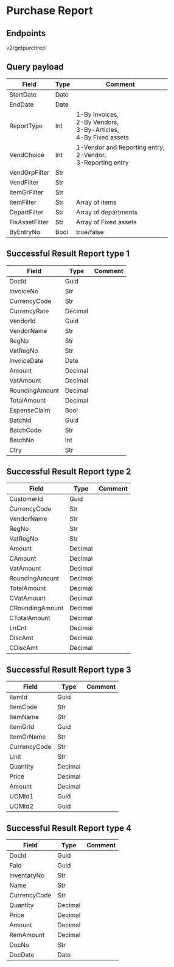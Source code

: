 # Purchase Report

## Endpoints

<!--@include: @/dist/md/api_url.md-->v2/getpurchrep`

## Query payload

|Field|Type|Comment|
|-----|----|-------|
|StartDate|Date||
|EndDate|Date||
|ReportType|Int|1-By Invoices,<br> 2-By Vendors,<br> 3-By-Articles,<br> 4-By Fixed assets |
|VendChoice|Int|1-Vendor and Reporting entry,<br> 2-Vendor,<br> 3-Reporting entry |
|VendGrpFilter|Str||
|VendFilter|Str||
|ItemGrFilter|Str||
|ItemFilter|Str|Array of items|
|DepartFilter|Str|Array of departments|
|FixAssetFilter|Str|Array of Fixed assets|
|ByEntryNo|Bool|true/false|

## Successful Result Report type 1
|Field|Type|Comment|
|-----|----|-------|
|DocId|Guid||
|InvoiceNo|Str||
|CurrencyCode|Str||
|CurrencyRate|Decimal||
|VendorId|Guid||
|VendorName|Str||
|RegNo|Str||
|VatRegNo|Str||
|InvoiceDate|Date||
|Amount|Decimal||
|VatAmount|Decimal||
|RoundingAmount|Decimal||
|TotalAmount|Decimal||
|ExpenseClaim|Bool||
|BatchId|Guid||
|BatchCode|Str||
|BatchNo|Int||
|Ctry|Str||

## Successful Result Report type 2

|Field|Type|Comment|
|-----|----|-------|
|CustomerId|Guid||
|CurrencyCode|Str||
|VendorName|Str||
|RegNo|Str||
|VatRegNo|Str||
|Amount|Decimal||
|CAmount|Decimal||
|VatAmount|Decimal||
|RoundingAmount|Decimal||
|TotalAmount|Decimal||
|CVatAmount|Decimal||
|CRoundingAmount|Decimal||
|CTotalAmount|Decimal||
|LnCnt|Decimal||
|DiscAmt|Decimal||
|CDiscAmt|Decimal||

## Successful Result Report type 3

|Field|Type|Comment|
|-----|----|-------|
|ItemId|Guid||
|ItemCode|Str||
|ItemName|Str||
|ItemGrId|Guid||
|ItemGrName|Str||
|CurrencyCode|Str||
|Unit|Str||
|Quantity|Decimal||
|Price|Decimal||
|Amount|Decimal||
|UOMId1|Guid||
|UOMId2|Guid||

## Successful Result Report type 4

|Field|Type|Comment|
|-----|----|-------|
|DocId|Guid||
|FaId|Guid||
|InventaryNo|Str||
|Name|Str||
|CurrencyCode|Str||
|Quantity|Decimal||
|Price|Decimal||
|Amount|Decimal||
|RemAmount|Decimal||
|DocNo|Str||
|DocDate|Date||
